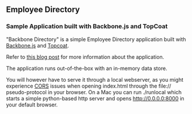 ## Employee Directory ##

### Sample Application built with Backbone.js and TopCoat ###

"Backbone Directory" is a simple Employee Directory application built with [Backbone.js](http://backbonejs.org) and [Topcoat](http://topcoat.io).

Refer to [this blog post](http://coenraets.org) for more information about the application.

The application runs out-of-the-box with an in-memory data store.

You will however have to serve it through a local webserver, as you might experience [CORS](http://www.html5rocks.com/en/tutorials/cors/) issues when opening index.html through the file:// pseudo-protocol in your browser.
On a Mac you can run ./runlocal which starts a simple python-based http server and opens http://0.0.0.0:8000 in your default browser.
